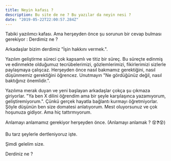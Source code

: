 ```yaml
---
title: Neyin kafası ?
description: Bu site de ne ? Bu yazılar da neyin nesi ?
date: "2019-05-22T22:00:57.284Z"
---
```


Tabiki yazılımcı kafası. Ama herşeyden önce şu sorunun bir cevap bulması gerekiyor : Derdimiz ne ?

Arkadaşlar bizim derdimiz "İşin hakkını vermek.".

Yazılım geliştirme süreci çok kapsamlı ve titiz bir süreç. Bu süreçte edinmiş ve edinmekte olduğumuz tecrübelerimizi, gözlemlerimizi, fikirlerimizi sizlerle paylaşmaya çalışcaz. Herşeyden önce nasıl bakmamız gerektiğini, nasıl düşünmemiz gerektiğini öğrencez. Unutmayın "Ne gördüğünüz değil, nasıl baktığınız önemlidir.".

Yazılıma merak duyan ve yeni başlayan arkadaşlar çokça şu çıkmaza giriyorlar. "Ya ben X dilini öğrendim ama bir şeyle karşılaşınca yazamıyorum, geliştiremiyorum.". Çünkü gerçek hayatla bağlantı kurmayı öğretmiyorlar. Şöyle düşünün ben size domatesi anlatıyorum. Mest oluyorsunuz ve çok hoşunuza gidiyor. Ama hiç tattırmıyorum.

Anlamayı anlamamız gerekiyor herşeyden önce. (Anlamayı anlamak ? 😵❓😵)

Bu tarz şeylerle dertleniyoruz işte.

Şimdi gelelim size.

Derdiniz ne ?